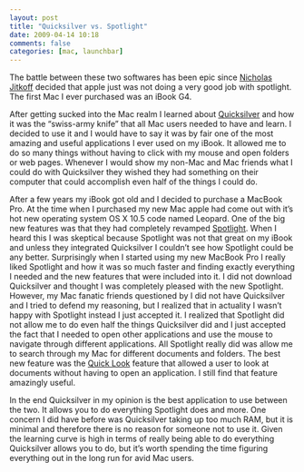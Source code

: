 ```yaml
---
layout: post
title: "Quicksilver vs. Spotlight"
date: 2009-04-14 10:18
comments: false
categories: [mac, launchbar]
---
```


The battle between these two softwares has been epic since [Nicholas
Jitkoff][] decided that apple just was not doing a very good job with
spotlight. The first Mac I ever purchased was an iBook G4.

After getting sucked into the Mac realm I learned about [Quicksilver][]
and how it was the “swiss-army knife” that all Mac users needed to have
and learn. I decided to use it and I would have to say it was by fair
one of the most amazing and useful applications I ever used on my iBook.
It allowed me to do so many things without having to click with my mouse
and open folders or web pages. Whenever I would show my non-Mac and Mac
friends what I could do with Quicksilver they wished they had something
on their computer that could accomplish even half of the things I could
do.

After a few years my iBook got old and I decided to purchase a MacBook
Pro. At the time when I purchased my new Mac apple had come out with
it’s hot new operating system OS X 10.5 code named Leopard. One of the
big new features was that they had completely revamped [Spotlight][].
When I heard this I was skeptical because Spotlight was not that great
on my iBook and unless they integrated Quicksilver I couldn’t see how
Spotlight could be any better. Surprisingly when I started using my new
MacBook Pro I really liked Spotlight and how it was so much faster and
finding exactly everything I needed and the new features that were
included into it. I did not download Quicksilver and thought I was
completely pleased with the new Spotlight. However, my Mac fanatic
friends questioned by I did not have Quicksilver and I tried to defend
my reasoning, but I realized that in actuality I wasn’t happy with
Spotlight instead I just accepted it. I realized that Spotlight did not
allow me to do even half the things Quicksilver did and I just accepted
the fact that I needed to open other applications and use the mouse to
navigate through different applications. All Spotlight really did was
allow me to search through my Mac for different documents and folders.
The best new feature was the [Quick Look][] feature that allowed a user
to look at documents without having to open an application. I still find
that feature amazingly useful.

In the end Quicksilver in my opinion is the best application to use
between the two. It allows you to do everything Spotlight does and more.
One concern I did have before was Quicksilver taking up too much RAM,
but it is minimal and therefore there is no reason for someone not to
use it. Given the learning curve is high in terms of really being able
to do everything Quicksilver allows you to do, but it’s worth spending
the time figuring everything out in the long run for avid Mac users.

  [Nicholas Jitkoff]: http://www.blacktree.com/
  [Quicksilver]: http://blacktree.com/?quicksilver
  [Spotlight]: http://www.apple.com/macosx/features/300.html#spotlight
  [Quick Look]: http://www.apple.com/macosx/features/quicklook.html
